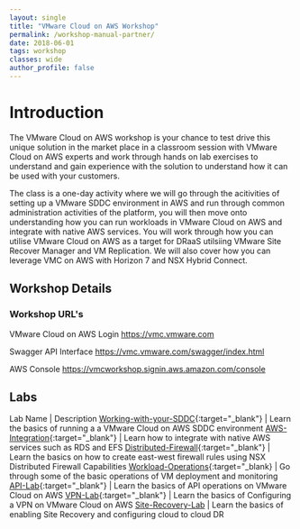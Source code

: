 ```yaml
---
layout: single
title: "VMware Cloud on AWS Workshop"
permalink: /workshop-manual-partner/
date: 2018-06-01
tags: workshop
classes: wide
author_profile: false
---
```

# Introduction

The VMware Cloud on AWS workshop is your chance to test drive this unique solution in the market place in a classroom session with VMware Cloud on AWS experts and work through hands on lab exercises to understand and gain experience with the solution to understand how it can be used with your customers.

The class is a one-day activity where we will go through the acitivities of setting up a VMware SDDC environment in AWS and run through common administration activities of the platform, you will then move onto understanding how you can run workloads in VMware Cloud on AWS and integrate with native AWS services. You will work through how you can utilise VMware Cloud on AWS as a target for DRaaS utilsiing VMware Site Recover Manager and VM Replication. We will also cover how you can leverage VMC on AWS with Horizon 7 and NSX Hybrid Connect.

## Workshop Details

### Workshop URL's

VMware Cloud on AWS Login <https://vmc.vmware.com>

Swagger API Interface <https://vmc.vmware.com/swagger/index.html>

AWS Console <https://vmcworkshop.signin.aws.amazon.com/console>

## Labs

Lab Name | Description
[Working-with-your-SDDC](https://vmc-field-team.github.io/labs-partner/working-with-sddc-partner-lab/){:target="_blank"} | Learn the basics of running a a VMware Cloud on AWS SDDC environment
[AWS-Integration](https://vmc-field-team.github.io/labs-partner/aws-integration-partner-lab/){:target="_blank"} | Learn how to integrate with native AWS services such as RDS and EFS
[Distributed-Firewall](https://vmc-field-team.github.io/labs-partner/distributed-firewall-partner-lab/){:target="_blank"} | Learn the basics on how to create east-west firewall rules using NSX Distributed Firewall Capabilities
[Workload-Operations](https://vmc-field-team.github.io/labs-partner/workload-operations){:target="_blank} | Go through some of the basic operations of VM deployment and monitoring
[API-Lab](https://vmc-field-team.github.io/labs-partner/api-partner-lab){:target="_blank"} | Learn the basics of API operations on VMware Cloud on AWS 
[VPN-Lab](https://vmc-field-team.github.io/labs-partner/vpn-lab){:target="_blank"} | Learn the basics of Configuring a VPN on VMware Cloud on AWS
[Site-Recovery-Lab](https://vmc-field-team.github.io/labs-partner/site-recovery-lab) | Learn the basics of enabling Site Recovery and configuring cloud to cloud DR